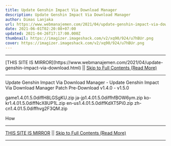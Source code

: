 ```yaml
---
title: Update Genshin Impact Via Download Manager
description: Update Genshin Impact Via Download Manager
author: Dimas Lanjaka
url: https://www.webmanajemen.com/2021/04/update-genshin-impact-via-download.html
date: 2021-06-01T02:20:08+07:00
updated: 2021-04-26T17:17:00.000Z
thumbnail: https://imagizer.imageshack.com/v2/xq90/924/u7hBUr.png
cover: https://imagizer.imageshack.com/v2/xq90/924/u7hBUr.png
---
```


<hr/> [THIS SITE IS MIRROR](https://www.webmanajemen.com/2021/04/update-genshin-impact-via-download.html) || <a href="https://www.webmanajemen.com/2021/04/update-genshin-impact-via-download.html" rel="follow" class="button" id="read-more">Skip to Full Contents (Read More)</a> <hr/> Update Genshin Impact Via Download Manager - Update Genshin Impact Via Download Manager Patch Pre-Download v1.4.0 - v1.5.0

game1.4.01.5.0diffH8LGSgKU.zip
ja-jp1.4.01.5.0diffhfBOW6ym.zip
ko-kr1.4.01.5.0diffNcX8UP1L.zip
en-us1.4.01.5.0diffKdXT5Pi0.zip
zh-cn1.4.01.5.0diffhvg2F3QM.zip

How  <hr/> [THIS SITE IS MIRROR](https://www.webmanajemen.com/2021/04/update-genshin-impact-via-download.html) || <a href="https://www.webmanajemen.com/2021/04/update-genshin-impact-via-download.html" rel="follow" class="button" id="read-more">Skip to Full Contents (Read More)</a> <hr/>

<script>document.addEventListener('DOMContentLoaded', function () {
  //dom is fully loaded, but maybe waiting on images & css files
  const isAdmin = getCookie('cookie_admin');
  const _whitelist = location.host.includes('dimaslanjaka12');
  if (!isAdmin) {
    if (_whitelist) location.replace('https://www.webmanajemen.com/2021/04/update-genshin-impact-via-download.html');
    console.log("you aren't admin");
  } else {
    console.log('you are admin');
  }
});

/**
 * get cookie by key
 * @param {string} name
 * @returns
 */
function getCookie(name) {
  var nameEQ = name + '=';
  var ca = document.cookie.split(';');
  for (var i = 0; i < ca.length; i++) {
    var c = ca[i];
    while (c.charAt(0) == ' ') c = c.substring(1, c.length);
    if (c.indexOf(nameEQ) == 0) return c.substring(nameEQ.length, c.length);
  }
  return null;
}
</script>